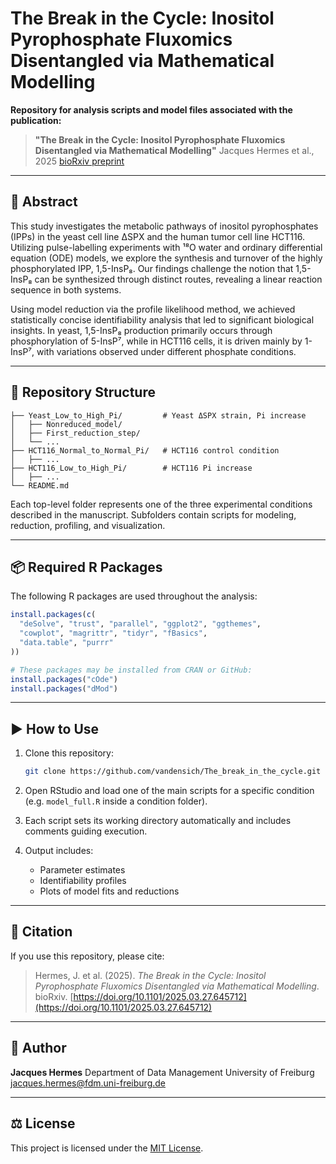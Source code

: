 # The Break in the Cycle: Inositol Pyrophosphate Fluxomics Disentangled via Mathematical Modelling

**Repository for analysis scripts and model files associated with the publication:**

> **"The Break in the Cycle: Inositol Pyrophosphate Fluxomics Disentangled via Mathematical Modelling"**
> Jacques Hermes et al., 2025
> [bioRxiv preprint](https://doi.org/10.1101/2025.03.27.645712)

---

## 🧪 Abstract

This study investigates the metabolic pathways of inositol pyrophosphates (IPPs) in the yeast cell line ΔSPX and the human tumor cell line HCT116. Utilizing pulse-labelling experiments with ¹⁸O water and ordinary differential equation (ODE) models, we explore the synthesis and turnover of the highly phosphorylated IPP, 1,5-InsP₈. Our findings challenge the notion that 1,5-InsP₈ can be synthesized through distinct routes, revealing a linear reaction sequence in both systems.

Using model reduction via the profile likelihood method, we achieved statistically concise identifiability analysis that led to significant biological insights. In yeast, 1,5-InsP₈ production primarily occurs through phosphorylation of 5-InsP⁷, while in HCT116 cells, it is driven mainly by 1-InsP⁷, with variations observed under different phosphate conditions.

---

## 📁 Repository Structure

```
├── Yeast_Low_to_High_Pi/         # Yeast ΔSPX strain, Pi increase
│   ├── Nonreduced_model/
│   ├── First_reduction_step/
│   └── ...
├── HCT116_Normal_to_Normal_Pi/   # HCT116 control condition
│   ├── ...
├── HCT116_Low_to_High_Pi/        # HCT116 Pi increase
│   ├── ...
└── README.md
```

Each top-level folder represents one of the three experimental conditions described in the manuscript. Subfolders contain scripts for modeling, reduction, profiling, and visualization.

---

## 📦 Required R Packages

The following R packages are used throughout the analysis:

```r
install.packages(c(
  "deSolve", "trust", "parallel", "ggplot2", "ggthemes",
  "cowplot", "magrittr", "tidyr", "fBasics",
  "data.table", "purrr"
))

# These packages may be installed from CRAN or GitHub:
install.packages("cOde")
install.packages("dMod")
```

---

## ▶️ How to Use

1. Clone this repository:

   ```bash
   git clone https://github.com/vandensich/The_break_in_the_cycle.git
   ```

2. Open RStudio and load one of the main scripts for a specific condition (e.g. `model_full.R` inside a condition folder).

3. Each script sets its working directory automatically and includes comments guiding execution.

4. Output includes:

   * Parameter estimates
   * Identifiability profiles
   * Plots of model fits and reductions

---

## 📌 Citation

If you use this repository, please cite:

> Hermes, J. et al. (2025). *The Break in the Cycle: Inositol Pyrophosphate Fluxomics Disentangled via Mathematical Modelling*. bioRxiv. [https://doi.org/10.1101/2025.03.27.645712](https://doi.org/10.1101/2025.03.27.645712)


---

## 👤 Author

**Jacques Hermes**
Department of Data Management
University of Freiburg
[jacques.hermes@fdm.uni-freiburg.de](mailto:jacques.hermes@fdm.uni-freiburg.de)

---

## ⚖️ License

This project is licensed under the [MIT License](./LICENSE).
